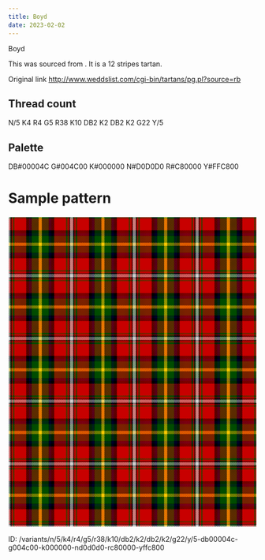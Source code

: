 ```yaml
---
title: Boyd
date: 2023-02-02
---
```

Boyd

This was sourced from <no value>.  It is a 12 stripes tartan.

Original link http://www.weddslist.com/cgi-bin/tartans/pg.pl?source=rb

## Thread count
N/5 K4 R4 G5 R38 K10 DB2 K2 DB2 K2 G22 Y/5

## Palette
DB#00004C G#004C00 K#000000 N#D0D0D0 R#C80000 Y#FFC800

# Sample pattern

![Tartan detail](tartan.png "N/5 K4 R4 G5 R38 K10 DB2 K2 DB2 K2 G22 Y/5 tartan")

ID: /variants/n/5/k4/r4/g5/r38/k10/db2/k2/db2/k2/g22/y/5-db00004c-g004c00-k000000-nd0d0d0-rc80000-yffc800